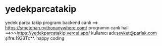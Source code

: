 # yedekparcatakip
yedek parça takip programı 
backend canlı ==> https://smetehan.pythonanywhere.com/
programın canlı hali ==>>>https://yedekparcatakip.vercel.app/
kullanıcı adı:sevket@parlak.com
şifre:1923Tc**.
happy coding
